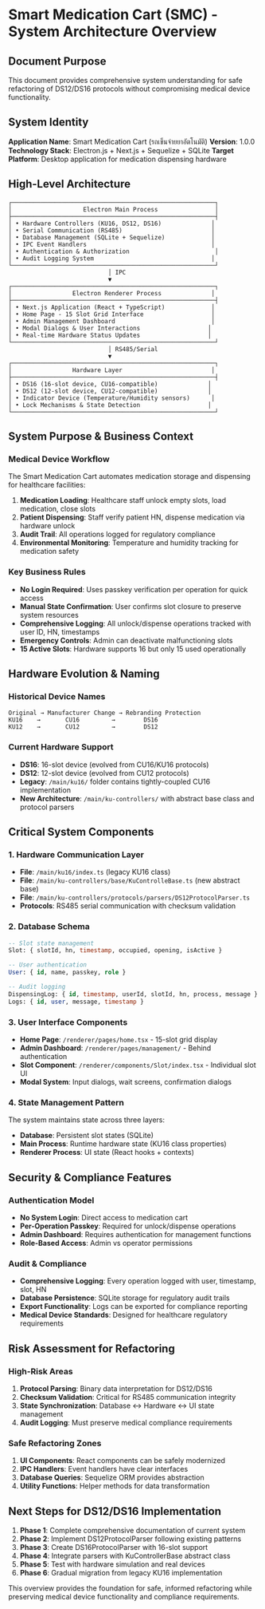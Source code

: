 # Smart Medication Cart (SMC) - System Architecture Overview

## Document Purpose

This document provides comprehensive system understanding for safe refactoring of DS12/DS16 protocols without compromising medical device functionality.

## System Identity

**Application Name**: Smart Medication Cart (รถเข็นจ่ายยาอัตโนมัติ)
**Version**: 1.0.0
**Technology Stack**: Electron.js + Next.js + Sequelize + SQLite
**Target Platform**: Desktop application for medication dispensing hardware

## High-Level Architecture

```
┌─────────────────────────────────────────────────────────┐
│                    Electron Main Process                │
├─────────────────────────────────────────────────────────┤
│ • Hardware Controllers (KU16, DS12, DS16)              │
│ • Serial Communication (RS485)                         │
│ • Database Management (SQLite + Sequelize)             │
│ • IPC Event Handlers                                   │
│ • Authentication & Authorization                        │
│ • Audit Logging System                                 │
└─────────────────────────────────────────────────────────┘
                            │ IPC
                            ▼
┌─────────────────────────────────────────────────────────┐
│                 Electron Renderer Process              │
├─────────────────────────────────────────────────────────┤
│ • Next.js Application (React + TypeScript)             │
│ • Home Page - 15 Slot Grid Interface                   │
│ • Admin Management Dashboard                           │
│ • Modal Dialogs & User Interactions                   │
│ • Real-time Hardware Status Updates                   │
└─────────────────────────────────────────────────────────┘
                            │ RS485/Serial
                            ▼
┌─────────────────────────────────────────────────────────┐
│                 Hardware Layer                         │
├─────────────────────────────────────────────────────────┤
│ • DS16 (16-slot device, CU16-compatible)              │
│ • DS12 (12-slot device, CU12-compatible)              │
│ • Indicator Device (Temperature/Humidity sensors)      │
│ • Lock Mechanisms & State Detection                   │
└─────────────────────────────────────────────────────────┘
```

## System Purpose & Business Context

### Medical Device Workflow
The Smart Medication Cart automates medication storage and dispensing for healthcare facilities:

1. **Medication Loading**: Healthcare staff unlock empty slots, load medication, close slots
2. **Patient Dispensing**: Staff verify patient HN, dispense medication via hardware unlock
3. **Audit Trail**: All operations logged for regulatory compliance
4. **Environmental Monitoring**: Temperature and humidity tracking for medication safety

### Key Business Rules
- **No Login Required**: Uses passkey verification per operation for quick access
- **Manual State Confirmation**: User confirms slot closure to preserve system resources
- **Comprehensive Logging**: All unlock/dispense operations tracked with user ID, HN, timestamps
- **Emergency Controls**: Admin can deactivate malfunctioning slots
- **15 Active Slots**: Hardware supports 16 but only 15 used operationally

## Hardware Evolution & Naming

### Historical Device Names
```
Original → Manufacturer Change → Rebranding Protection
KU16    →       CU16         →        DS16
KU12    →       CU12         →        DS12
```

### Current Hardware Support
- **DS16**: 16-slot device (evolved from CU16/KU16 protocols)
- **DS12**: 12-slot device (evolved from CU12 protocols)  
- **Legacy**: `/main/ku16/` folder contains tightly-coupled CU16 implementation
- **New Architecture**: `/main/ku-controllers/` with abstract base class and protocol parsers

## Critical System Components

### 1. Hardware Communication Layer
- **File**: `/main/ku16/index.ts` (legacy KU16 class)
- **File**: `/main/ku-controllers/base/KuControlleBase.ts` (new abstract base)
- **File**: `/main/ku-controllers/protocols/parsers/DS12ProtocolParser.ts`
- **Protocols**: RS485 serial communication with checksum validation

### 2. Database Schema
```sql
-- Slot state management
Slot: { slotId, hn, timestamp, occupied, opening, isActive }

-- User authentication 
User: { id, name, passkey, role }

-- Audit logging
DispensingLog: { id, timestamp, userId, slotId, hn, process, message }
Logs: { id, user, message, timestamp }
```

### 3. User Interface Components
- **Home Page**: `/renderer/pages/home.tsx` - 15-slot grid display
- **Admin Dashboard**: `/renderer/pages/management/` - Behind authentication
- **Slot Component**: `/renderer/components/Slot/index.tsx` - Individual slot UI
- **Modal System**: Input dialogs, wait screens, confirmation dialogs

### 4. State Management Pattern
The system maintains state across three layers:
- **Database**: Persistent slot states (SQLite)
- **Main Process**: Runtime hardware state (KU16 class properties)
- **Renderer Process**: UI state (React hooks + contexts)

## Security & Compliance Features

### Authentication Model
- **No System Login**: Direct access to medication cart
- **Per-Operation Passkey**: Required for unlock/dispense operations
- **Admin Dashboard**: Requires authentication for management functions
- **Role-Based Access**: Admin vs operator permissions

### Audit & Compliance
- **Comprehensive Logging**: Every operation logged with user, timestamp, slot, HN
- **Database Persistence**: SQLite storage for regulatory audit trails
- **Export Functionality**: Logs can be exported for compliance reporting
- **Medical Device Standards**: Designed for healthcare regulatory requirements

## Risk Assessment for Refactoring

### High-Risk Areas
1. **Protocol Parsing**: Binary data interpretation for DS12/DS16
2. **Checksum Validation**: Critical for RS485 communication integrity
3. **State Synchronization**: Database ↔ Hardware ↔ UI state management
4. **Audit Logging**: Must preserve medical compliance requirements

### Safe Refactoring Zones
1. **UI Components**: React components can be safely modernized
2. **IPC Handlers**: Event handlers have clear interfaces
3. **Database Queries**: Sequelize ORM provides abstraction
4. **Utility Functions**: Helper methods for data transformation

## Next Steps for DS12/DS16 Implementation

1. **Phase 1**: Complete comprehensive documentation of current system
2. **Phase 2**: Implement DS12ProtocolParser following existing patterns
3. **Phase 3**: Create DS16ProtocolParser with 16-slot support
4. **Phase 4**: Integrate parsers with KuControllerBase abstract class
5. **Phase 5**: Test with hardware simulation and real devices
6. **Phase 6**: Gradual migration from legacy KU16 implementation

This overview provides the foundation for safe, informed refactoring while preserving medical device functionality and compliance requirements.